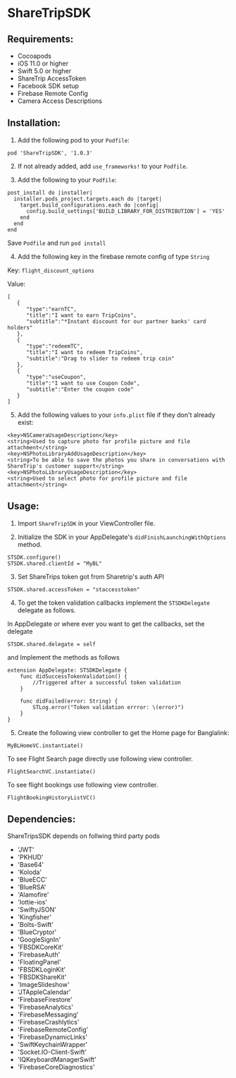 # ShareTripSDK

## Requirements:
- Cocoapods
- iOS 11.0 or higher
- Swift 5.0 or higher
- ShareTrip AccessToken
- Facebook SDK setup
- Firebase Remote Config 
- Camera Access Descriptions

 
## Installation:

1. Add the following pod to your `Podfile`:

```
pod 'ShareTripSDK', '1.0.3'
```

2. If not already added, add `use_frameworks!` to your `Podfile`.

3. Add the following to your `Podfile`:

```
post_install do |installer|
  installer.pods_project.targets.each do |target|
    target.build_configurations.each do |config|
      config.build_settings['BUILD_LIBRARY_FOR_DISTRIBUTION'] = 'YES'
    end
  end
end
```
Save `Podfile` and run `pod install`

4. Add the following key in the firebase remote config of type `String`

Key: ```flight_discount_options``` 

Value:
```
[
   {
      "type":"earnTC",
      "title":"I want to earn TripCoins",
      "subtitle":"*Instant discount for our partner banks' card holders"
   },
   {
      "type":"redeemTC",
      "title":"I want to redeem TripCoins",
      "subtitle":"Drag to slider to redeem trip coin"
   },
   {
      "type":"useCoupon",
      "title":"I want to use Coupon Code",
      "subtitle":"Enter the coupon code"
   }
]
```

5. Add the following values to your `info.plist` file if they don't already exist:

```
<key>NSCameraUsageDescription</key>
<string>Used to capture photo for profile picture and file attachment</string>
<key>NSPhotoLibraryAddUsageDescription</key>
<string>To be able to save the photos you share in conversations with ShareTrip's customer support</string>
<key>NSPhotoLibraryUsageDescription</key>
<string>Used to select photo for profile picture and file attachment</string>
```


## Usage:

1. Import `ShareTripSDK` in your ViewController file.

2. Initialize the SDK in your AppDelegate's `didFinishLaunchingWithOptions` method. 

```
STSDK.configure()
STSDK.shared.clientId = "MyBL"
```

3. Set ShareTrips token got from Sharetrip's auth API

```
STSDK.shared.accessToken = "staccesstoken"
```

4. To get the token validation callbacks implement the `STSDKDelegate` delegate as follows.

In AppDelegate or where ever you want to get the callbacks, set the delegate
```
STSDK.shared.delegate = self
```

and Implement the methods as follows
```
extension AppDelegate: STSDKDelegate {
    func didSuccessTokenValidation() {
        //Triggered after a successful token validation
    }
    
    func didFailed(error: String) {
        STLog.error("Token validation errror: \(error)")
    }
}
```

5. Create the following view controller to get the Home page for Banglalink:

```
MyBLHomeVC.instantiate()
```
To see Flight Search page directly use following view controller.

```
FlightSearchVC.instantiate()
```
To see flight bookings use following view controller.

```
FlightBookingHistoryListVC()
```

## Dependencies:

ShareTripsSDK depends on follwing third party pods 

 - 'JWT'
 - 'PKHUD'
 - 'Base64'
 - 'Koloda'
 - 'BlueECC'
 - 'BlueRSA'
 - 'Alamofire'
 - 'lottie-ios'
 - 'SwiftyJSON'
 - 'Kingfisher'
 - 'Bolts-Swift'
 - 'BlueCryptor'
 - 'GoogleSignIn'
 - 'FBSDKCoreKit'
 - 'FirebaseAuth'
 - 'FloatingPanel'
 - 'FBSDKLoginKit'
 - 'FBSDKShareKit'
 - 'ImageSlideshow'
 - 'JTAppleCalendar'
 - 'FirebaseFirestore'
 - 'FirebaseAnalytics'
 - 'FirebaseMessaging'
 - 'FirebaseCrashlytics'
 - 'FirebaseRemoteConfig'
 - 'FirebaseDynamicLinks'
 - 'SwiftKeychainWrapper'
 - 'Socket.IO-Client-Swift'
 - 'IQKeyboardManagerSwift'
 - 'FirebaseCoreDiagnostics'
